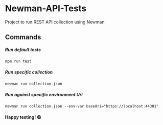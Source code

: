 # Newman-API-Tests
Project to run REST API collection using Newman

## Commands
##### Run default tests 
```npm run test```

##### Run specific collection
```newman run collection.json```

##### Run against specific environment Uri
```newman run collection.json --env-var baseUri="https://localhost:44301"```
<br>

#### Happy testing! 😃